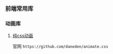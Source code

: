 ## `前端常用库`

### 动画库

1. [纯css动画](/css/Animate.css)

   官网 `https://github.com/daneden/animate.css`

